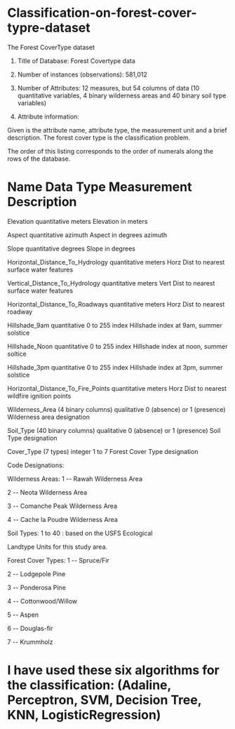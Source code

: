# Classification-on-forest-cover-typre-dataset

The Forest CoverType dataset

1. Title of Database: Forest Covertype data

2. Number of instances (observations):  581,012 

3. Number of Attributes: 12 measures, but 54 columns of data (10 quantitative variables, 4 binary wilderness areas and 40 binary soil type variables)

4. Attribute information:

Given is the attribute name, attribute type, the measurement unit and a brief description.  The forest cover type is the classification problem.


The order of this listing corresponds to the order of numerals along the rows of the database.



# Name Data Type Measurement Description



Elevation quantitative meters Elevation in meters


Aspect quantitative azimuth Aspect in degrees azimuth


Slope quantitative degrees Slope in degrees


Horizontal_Distance_To_Hydrology quantitative meters Horz Dist to nearest surface water features


Vertical_Distance_To_Hydrology quantitative meters Vert Dist to nearest surface water features


Horizontal_Distance_To_Roadways quantitative meters Horz Dist to nearest roadway


Hillshade_9am  quantitative 0 to 255 index Hillshade index at 9am, summer solstice


Hillshade_Noon quantitative 0 to 255 index Hillshade index at noon, summer soltice


Hillshade_3pm quantitative 0 to 255 index Hillshade index at 3pm, summer solstice


Horizontal_Distance_To_Fire_Points quantitative meters Horz Dist to nearest wildfire ignition points


Wilderness_Area (4 binary columns) qualitative 0 (absence) or 1 (presence) Wilderness area designation


Soil_Type (40 binary columns) qualitative 0 (absence) or 1 (presence) Soil Type designation


Cover_Type (7 types) integer 1 to 7 Forest Cover Type designation





Code Designations:



Wilderness Areas:   1 -- Rawah Wilderness Area

2 -- Neota Wilderness Area

3 -- Comanche Peak Wilderness Area

4 -- Cache la Poudre Wilderness Area



Soil Types: 1 to 40 : based on the USFS Ecological

Landtype Units for this study area.



Forest Cover Types: 1 -- Spruce/Fir

2 -- Lodgepole Pine

3 -- Ponderosa Pine

4 -- Cottonwood/Willow

5 -- Aspen

6 -- Douglas-fir

7 -- Krummholz

# I have used these six algorithms for the classification: (Adaline, Perceptron, SVM, Decision Tree, KNN, LogisticRegression) 



